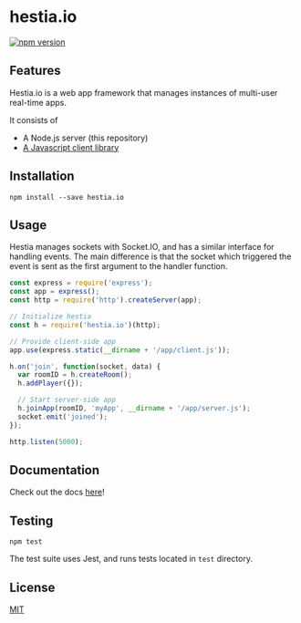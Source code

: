 # hestia.io

[![npm version](https://badge.fury.io/js/hestia.io.svg)](https://badge.fury.io/js/hestia.io)

## Features

Hestia.io is a web app framework that manages instances of multi-user real-time apps.

It consists of

- A Node.js server (this repository)
- [A Javascript client library](https://github.com/LenKagamine/hestia-client)

## Installation

    npm install --save hestia.io

## Usage

Hestia manages sockets with Socket.IO, and has a similar interface for handling events. The main difference is that the socket which triggered the event is sent as the first argument to the handler function.

```js
const express = require('express');
const app = express();
const http = require('http').createServer(app);

// Initialize hestia
const h = require('hestia.io')(http);

// Provide client-side app
app.use(express.static(__dirname + '/app/client.js'));

h.on('join', function(socket, data) {
  var roomID = h.createRoom();
  h.addPlayer({});

  // Start server-side app
  h.joinApp(roomID, 'myApp', __dirname + '/app/server.js');
  socket.emit('joined');
});

http.listen(5000);
```

## Documentation

Check out the docs [here](/docs)!

## Testing

```
npm test
```

The test suite uses Jest, and runs tests located in `test` directory.

## License

[MIT](https://github.com/LenKagamine/hestia/blob/master/LICENSE)
